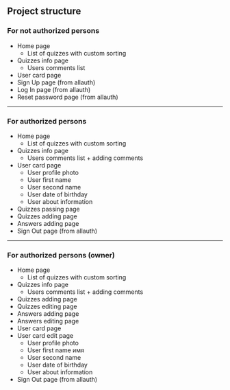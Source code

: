## Project structure
### For not authorized persons
* Home page
   - List of quizzes with custom sorting
* Quizzes info page
   - Users comments list
* User card page
* Sign Up page (from allauth)
* Log In page (from allauth)
* Reset password page (from allauth)
---
### For authorized persons
* Home page
   - List of quizzes with custom sorting
* Quizzes info page
   - Users comments list + adding comments
* User card page
   - User profile photo
   - User first name
   - User second name
   - User date of birthday
   - User about information
* Quizzes passing page
* Quizzes adding page
* Answers adding page
* Sign Out page (from allauth)
---
### For authorized persons (owner)
* Home page
   - List of quizzes with custom sorting
* Quizzes info page
   - Users comments list + adding comments
* Quizzes adding page
* Quizzes editing page
* Answers adding page
* Answers editing page
* User card page
* User card edit page
   - User profile photo
   - User first name имя
   - User second name
   - User date of birthday
   - User about information
* Sign Out page (from allauth)




